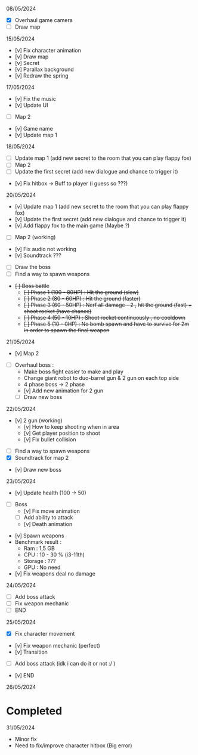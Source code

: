 08/05/2024
- [x] Overhaul game camera
- [ ] Draw map

15/05/2024
- [v] Fix character animation
- [v] Draw map
- [v] Secret
- [v] Parallax background
- [v] Redraw the spring

17/05/2024
- [v] Fix the music
- [v] Update UI
- [ ] Map 2
- [v] Game name
- [v] Update map 1

18/05/2024
- [ ] Update map 1 (add new secret to the room that you can play flappy fox)
- [ ] Map 2
- [ ] Update the first secret (add new dialogue and chance to trigger it)
- [v] Fix hitbox -> Buff to player (i guess so ???)

20/05/2024
- [v] Update map 1 (add new secret to the room that you can play flappy fox)
- [v] Update the first secret (add new dialogue and chance to trigger it)
- [v] Add flappy fox to the main game (Maybe ?)
- [ ] Map 2 (working)
- [v] Fix audio not working
- [v] Soundtrack ???
- [ ] Draw the boss
- [ ] Find a way to spawn weapons
- ~~[ ] Boss battle~~
	- ~~[ ] Phase 1 (100 - 80HP) : Hit the ground (slow)~~
	- ~~[ ] Phase 2 (80 - 60HP) : Hit the ground (faster)~~
	- ~~[ ] Phase 3 (60 - 50HP) : Nerf all damage - 2 ,~~ 
	~~hit the ground (fast) + shoot rocket (have chance)~~
	- ~~[ ] Phase 4 (50 - 10HP) : Shoot rocket continuously , no cooldown~~
	- ~~[ ] Phase 5 (10 - 0HP) : No bomb spawn and have to survive for 2m in order to spawn the final weapon~~

21/05/2024
- [v] Map 2
- [ ] Overhaul boss :
	- Make boss fight easier to make and play
	- Change giant robot to duo-barrel gun & 2 gun on each top side
	- 4 phase boss -> 2 phase
	- [v] Add new animation for 2 gun
	- [ ] Draw new boss

22/05/2024
- [v] 2 gun (working)
	- [v] How to keep shooting when in area
	- [v] Get player position to shoot
	- [v] Fix bullet collision
- [ ] Find a way to spawn weapons
- [x] Soundtrack for map 2
- [v] Draw new boss

23/05/2024
- [v] Update health (100 -> 50)
- [ ] Boss
	- [v] Fix move animation
	- [ ] Add ability to attack
	- [v] Death animation
- [v] Spawn weapons
- Benchmark result :
	- Ram : 1,5 GB
	- CPU : 10 - 30 % (i3-11th)
	- Storage : ???
	- GPU : No need
- [v] Fix weapons deal no damage

24/05/2024
- [ ] Add boss attack
- [ ] Fix weapon mechanic
- [ ] END

25/05/2024
- [x] Fix character movement
- [v] Fix weapon mechanic (perfect)
- [v] Transition
- [ ] Add boss attack (idk i can do it or not :/ )
- [v] END

26/05/2024

# Completed


31/05/2024
- Minor fix
- Need to fix/improve character hitbox (Big error)
